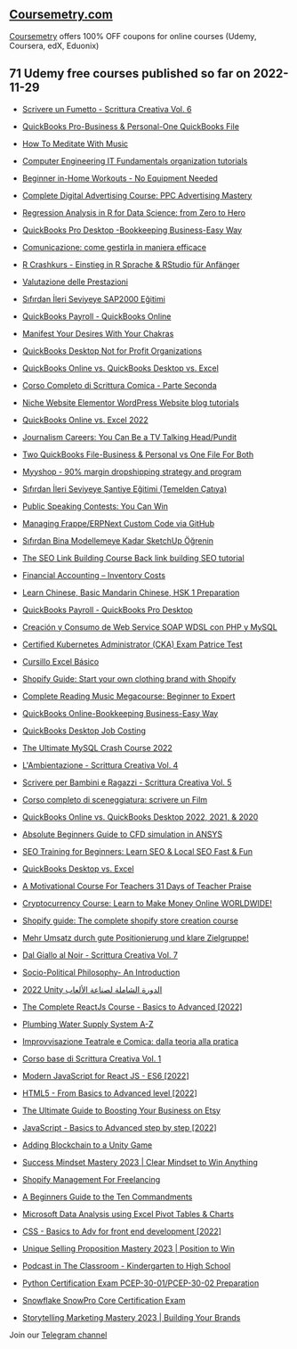 ## [**Coursemetry.com**](https://coursemetry.com/)

[Coursemetry](https://coursemetry.com/) offers 100% OFF coupons for online courses (Udemy, Coursera, edX, Eduonix)

## **71 Udemy free courses published so far on 2022-11-29**

* [Scrivere un Fumetto - Scrittura Creativa Vol. 6](https://coursemetry.com/scrivere-un-fumetto-scrittura-creativa-vol-6/)

* [QuickBooks Pro-Business & Personal-One QuickBooks File](https://coursemetry.com/quickbooks-pro-business-personal-one-quickbooks-file/)

* [How To Meditate With Music](https://coursemetry.com/how-to-meditate-with-music/)

* [Computer Engineering IT Fundamentals organization tutorials](https://coursemetry.com/computer-engineering-it-fundamentals-organization-tutorials/)

* [Beginner in-Home Workouts - No Equipment Needed](https://coursemetry.com/beginner-in-home-workouts-no-equipment-needed/)

* [Complete Digital Advertising Course: PPC Advertising Mastery](https://coursemetry.com/complete-digital-advertising-course-ppc-advertising-mastery/)

* [Regression Analysis in R for Data Science: from Zero to Hero](https://coursemetry.com/regression-analysis-in-r-for-data-science-from-zero-to-hero/)

* [QuickBooks Pro Desktop -Bookkeeping Business-Easy Way](https://coursemetry.com/quickbooks-pro-desktop-bookkeeping-business-easy-way/)

* [Comunicazione: come gestirla in maniera efficace](https://coursemetry.com/comunicazione-come-gestirla-in-maniera-efficace/)

* [R Crashkurs - Einstieg in R Sprache & RStudio für Anfänger](https://coursemetry.com/r-crashkurs-einstieg-in-r-sprache-rstudio-fur-anfanger/)

* [Valutazione delle Prestazioni](https://coursemetry.com/valutazione-delle-prestazioni/)

* [Sıfırdan İleri Seviyeye SAP2000 Eğitimi](https://coursemetry.com/sifirdan-ileri-seviyeye-sap2000-egitimi/)

* [QuickBooks Payroll - QuickBooks Online](https://coursemetry.com/quickbooks-payroll-quickbooks-online/)

* [Manifest Your Desires With Your Chakras](https://coursemetry.com/manifest-your-desires-with-your-chakras/)

* [QuickBooks Desktop Not for Profit Organizations](https://coursemetry.com/quickbooks-desktop-not-for-profit-organizations/)

* [QuickBooks Online vs. QuickBooks Desktop vs. Excel](https://coursemetry.com/quickbooks-online-vs-quickbooks-desktop-vs-excel/)

* [Corso Completo di Scrittura Comica - Parte Seconda](https://coursemetry.com/corso-completo-di-scrittura-comica-parte-seconda/)

* [Niche Website Elementor WordPress Website blog tutorials](https://coursemetry.com/niche-website-elementor-wordpress-website-blog-tutorials/)

* [QuickBooks Online vs. Excel 2022](https://coursemetry.com/quickbooks-online-vs-excel-2022/)

* [Journalism Careers: You Can Be a TV Talking Head/Pundit](https://coursemetry.com/journalism-careers-you-can-be-a-tv-talking-head-pundit/)

* [Two QuickBooks File-Business & Personal vs One File For Both](https://coursemetry.com/two-quickbooks-file-business-personal-vs-one-file-for-both/)

* [Myyshop - 90% margin dropshipping strategy and program](https://coursemetry.com/myyshop-90-margin-dropshipping-strategy-and-program/)

* [Sıfırdan İleri Seviyeye Şantiye Eğitimi (Temelden Çatıya)](https://coursemetry.com/sifirdan-ileri-seviyeye-santiye-egitimi-temelden-catiya/)

* [Public Speaking Contests: You Can Win](https://coursemetry.com/public-speaking-contests-you-can-win/)

* [Managing Frappe/ERPNext Custom Code via GitHub](https://coursemetry.com/managing-frappe-erpnext-custom-code-via-github/)

* [Sıfırdan Bina Modellemeye Kadar SketchUp Öğrenin](https://coursemetry.com/sifirdan-bina-modellemeye-kadar-sketchup-ogrenin/)

* [The SEO Link Building Course Back link building SEO tutorial](https://coursemetry.com/the-seo-link-building-course-back-link-building-seo-tutorial/)

* [Financial Accounting – Inventory Costs](https://coursemetry.com/financial-accounting-inventory-costs/)

* [Learn Chinese, Basic Mandarin Chinese, HSK 1 Preparation](https://coursemetry.com/learn-chinese-basic-mandarin-chinese-hsk-1-preparation/)

* [QuickBooks Payroll - QuickBooks Pro Desktop](https://coursemetry.com/quickbooks-payroll-quickbooks-pro-desktop/)

* [Creación y Consumo de Web Service SOAP WDSL con PHP y MySQL](https://coursemetry.com/creacion-y-consumo-de-web-service-soap-wdsl-con-php-y-mysql/)

* [Certified Kubernetes Administrator (CKA) Exam Patrice Test](https://coursemetry.com/certified-kubernetes-administrator-cka-exam-patrice-test/)

* [Cursillo Excel Básico](https://coursemetry.com/cursillo-excel-basico/)

* [Shopify Guide: Start your own clothing brand with Shopify](https://coursemetry.com/shopify-guide-start-your-own-clothing-brand-with-shopify/)

* [Complete Reading Music Megacourse: Beginner to Expert](https://coursemetry.com/complete-reading-music-megacourse-beginner-to-expert/)

* [QuickBooks Online-Bookkeeping Business-Easy Way](https://coursemetry.com/quickbooks-online-bookkeeping-business-easy-way/)

* [QuickBooks Desktop Job Costing](https://coursemetry.com/quickbooks-desktop-job-costing/)

* [The Ultimate MySQL Crash Course 2022](https://coursemetry.com/the-ultimate-mysql-crash-course-2022/)

* [L'Ambientazione - Scrittura Creativa Vol. 4](https://coursemetry.com/lambientazione-scrittura-creativa-vol-4/)

* [Scrivere per Bambini e Ragazzi - Scrittura Creativa Vol. 5](https://coursemetry.com/scrivere-per-bambini-e-ragazzi-scrittura-creativa-vol-5/)

* [Corso completo di sceneggiatura: scrivere un Film](https://coursemetry.com/corso-completo-di-sceneggiatura-scrivere-un-film/)

* [QuickBooks Online vs. QuickBooks Desktop 2022, 2021, & 2020](https://coursemetry.com/quickbooks-online-vs-quickbooks-desktop-2022-2021-2020/)

* [Absolute Beginners Guide to CFD simulation in ANSYS](https://coursemetry.com/absolute-beginners-guide-to-cfd-simulation-in-ansys/)

* [SEO Training for Beginners: Learn SEO & Local SEO Fast & Fun](https://coursemetry.com/seo-training-for-beginners-learn-seo-local-seo-fast-fun/)

* [QuickBooks Desktop vs. Excel](https://coursemetry.com/quickbooks-desktop-vs-excel/)

* [A Motivational Course For Teachers 31 Days of Teacher Praise](https://coursemetry.com/a-motivational-course-for-teachers-31-days-of-teacher-praise/)

* [Cryptocurrency Course: Learn to Make Money Online WORLDWIDE!](https://coursemetry.com/cryptocurrency-course-learn-to-make-money-online-worldwide/)

* [Shopify guide: The complete shopify store creation course](https://coursemetry.com/shopify-guide-the-complete-shopify-store-creation-course/)

* [Mehr Umsatz durch gute Positionierung und klare Zielgruppe!](https://coursemetry.com/mehr-umsatz-durch-gute-positionierung-und-klare-zielgruppe/)

* [Dal Giallo al Noir - Scrittura Creativa Vol. 7](https://coursemetry.com/dal-giallo-al-noir-scrittura-creativa-vol-7/)

* [Socio-Political Philosophy- An Introduction](https://coursemetry.com/socio-political-philosophy-an-introduction/)

* [2022 Unity الدورة الشاملة لصناعة الألعاب](https://coursemetry.com/2022-unity-%d8%a7%d9%84%d8%af%d9%88%d8%b1%d8%a9-%d8%a7%d9%84%d8%b4%d8%a7%d9%85%d9%84%d8%a9-%d9%84%d8%b5%d9%86%d8%a7%d8%b9%d8%a9-%d8%a7%d9%84%d8%a3%d9%84%d8%b9%d8%a7%d8%a8/)

* [The Complete ReactJs Course - Basics to Advanced [2022]](https://coursemetry.com/the-complete-reactjs-course-basics-to-advanced-2022/)

* [Plumbing Water Supply System A-Z](https://coursemetry.com/plumbing-water-supply-system-a-z/)

* [Improvvisazione Teatrale e Comica: dalla teoria alla pratica](https://coursemetry.com/improvvisazione-teatrale-e-comica-dalla-teoria-alla-pratica/)

* [Corso base di  Scrittura Creativa Vol. 1](https://coursemetry.com/corso-base-di-scrittura-creativa-vol-1/)

* [Modern JavaScript for React JS - ES6 [2022]](https://coursemetry.com/modern-javascript-for-react-js-es6-2022/)

* [HTML5 - From Basics to Advanced level [2022]](https://coursemetry.com/html5-from-basics-to-advanced-level-2022/)

* [The Ultimate Guide to Boosting Your Business on Etsy](https://coursemetry.com/the-ultimate-guide-to-boosting-your-business-on-etsy/)

* [JavaScript - Basics to Advanced step by step [2022]](https://coursemetry.com/javascript-basics-to-advanced-step-by-step-2022/)

* [Adding Blockchain to a Unity Game](https://coursemetry.com/adding-blockchain-to-a-unity-game/)

* [Success Mindset Mastery 2023 | Clear Mindset to Win Anything](https://coursemetry.com/success-mindset-mastery-2023-clear-mindset-to-win-anything/)

* [Shopify Management For Freelancing](https://coursemetry.com/shopify-management-for-freelancing/)

* [A Beginners Guide to the Ten Commandments](https://coursemetry.com/?p=155963)

* [Microsoft Data Analysis using Excel Pivot Tables & Charts](https://coursemetry.com/microsoft-data-analysis-using-excel-pivot-tables-charts/)

* [CSS - Basics to Adv for front end development [2022]](https://coursemetry.com/css-basics-to-adv-for-front-end-development-2022/)

* [Unique Selling Proposition Mastery 2023 | Position to Win](https://coursemetry.com/unique-selling-proposition-mastery-2023-position-to-win/)

* [Podcast in The Classroom - Kindergarten to High School](https://coursemetry.com/podcast-in-the-classroom-kindergarten-to-high-school/)

* [Python Certification Exam PCEP-30-01/PCEP-30-02 Preparation](https://coursemetry.com/python-certification-exam-pcep-30-01-pcep-30-02-preparation/)

* [Snowflake SnowPro Core Certification Exam](https://coursemetry.com/snowflake-snowpro-core-certification-exam/)

* [Storytelling Marketing Mastery 2023 |  Building Your Brands](https://coursemetry.com/storytelling-marketing-mastery-2023-building-your-brands/)


Join our [Telegram channel](https://t.me/coursemetry)